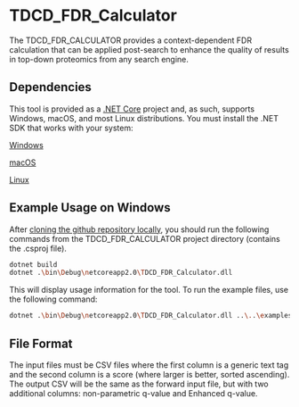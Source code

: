 # TDCD_FDR_Calculator
The TDCD_FDR_CALCULATOR provides a context-dependent FDR calculation that can be applied post-search to enhance the quality of results in top-down proteomics from any search engine.

## Dependencies
This tool is provided as a [.NET Core](http://www.dot.net) project and, as such, 
supports Windows, macOS, and most Linux distributions. You must install the .NET 
SDK that works with your system:

[Windows](https://www.microsoft.com/net/learn/get-started/windows)

[macOS](https://www.microsoft.com/net/learn/get-started/macos)

[Linux](https://www.microsoft.com/net/learn/get-started/linux)

## Example Usage on Windows
After [cloning the github repository locally](https://help.github.com/articles/cloning-a-repository/), 
you should run the following commands from the TDCD_FDR_CALCULATOR project directory 
(contains the .csproj file).
```bash
dotnet build
dotnet .\bin\Debug\netcoreapp2.0\TDCD_FDR_Calculator.dll
```
This will display usage information for the tool. To run the example files, use the
following command:
```bash
dotnet .\bin\Debug\netcoreapp2.0\TDCD_FDR_Calculator.dll ..\..\examples\target.csv ..\..\examples\decoy.csv ..\..\examples\output.csv
```
## File Format
The input files must be CSV files where the first column is a generic text tag 
and the second column is a score (where larger is better, sorted ascending). 
The output CSV will be the same as the forward input file, 
but with two additional columns: non-parametric q-value and Enhanced q-value.
